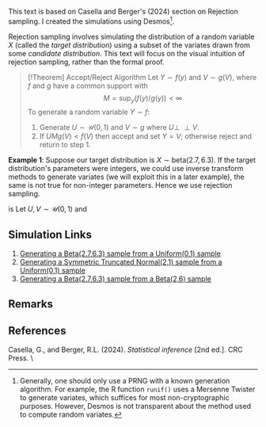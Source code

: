 This text is based on Casella and Berger's (2024) section on Rejection sampling. I created the simulations using Desmos[^1].

Rejection sampling involves simulating the distribution of a random variable $X$ (called the _target distribution_) using a subset of the variates drawn from some _candidate distribution_. This text will focus on the visual intuition of rejection sampling, rather than the formal proof.

>[!Theorem] Accept/Reject Algorithm
>Let $Y \sim f(y)$ and $V \sim g(V)$, where $f$ and $g$ have a common support with $$M=\sup_{y}(f(y)/g(y))< \infty$$
>To generate a random variable $Y \sim f$:
>1. Generate $U \sim \mathcal{U}(0,1)$ and $V \sim g$ where $U \perp\!\!\!\perp V$.
>2. If $UMg(V)<f(V)$ then accept and set $Y=V$; otherwise reject and return to step 1.


**Example 1**: Suppose our target distribution is $X \sim \text{beta}(2.7,6.3)$. If the target distribution's parameters were integers, we could use inverse transform methods to generate variates (we will exploit this in a later example), the same is not true for non-integer parameters. Hence we use rejection sampling.

is Let $U,V \sim \mathcal{U}(0,1)$ and


## Simulation Links
1. [Generating a Beta(2.7,6.3) sample from a Uniform(0,1) sample](https://www.desmos.com/calculator/w1b5kn7ybg)
2. [Generating a Symmetric Truncated Normal(2,1) sample from a Uniform(0,1) sample](https://www.desmos.com/calculator/ku3vjyysj0)
3. [Generating a Beta(2.7,6.3) sample from a Beta(2,6) sample](https://www.desmos.com/calculator/gsfxnfqemm)

## Remarks
[^1]: Generally, one should only use a PRNG with a known generation algorithm. For example, the R function `runif()` uses a Mersenne Twister to generate variates, which suffices for most non-cryptographic purposes. However, Desmos is not transparent about the method used to compute random variates.

## References
Casella, G., and Berger, R.L. (2024). _Statistical inference_ [2nd ed.]. CRC Press.  \
